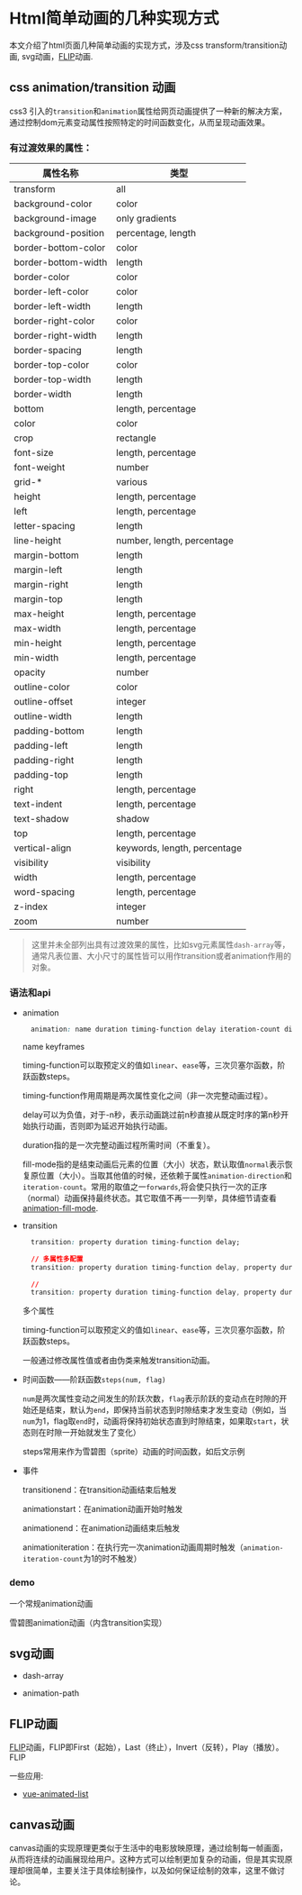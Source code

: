 # Html简单动画的几种实现方式

本文介绍了html页面几种简单动画的实现方式，涉及css transform/transition动画, svg动画，[FLIP](https://aerotwist.com/blog/flip-your-animations/)动画.

## css animation/transition 动画

css3 引入的`transition`和`animation`属性给网页动画提供了一种新的解决方案，通过控制dom元素变动属性按照特定的时间函数变化，从而呈现动画效果。

### 有过渡效果的属性：

| 属性名称 | 类型 |
| -------- | ---- |
| transform | all |
| background-color | color |
| background-image | only gradients |
| background-position | percentage, length |
| border-bottom-color | color |
| border-bottom-width | length |
| border-color | color |
| border-left-color | color |
| border-left-width | length |
| border-right-color | color |
| border-right-width | length |
| border-spacing | length |
| border-top-color | color |
| border-top-width | length |
| border-width | length |
| bottom | length, percentage |
| color | color |
| crop | rectangle |
| font-size | length, percentage |
| font-weight | number |
| grid-* | various |
| height | length, percentage |
| left | length, percentage |
| letter-spacing | length |
| line-height | number, length, percentage |
| margin-bottom | length |
| margin-left | length |
| margin-right | length |
| margin-top | length |
| max-height | length, percentage |
| max-width | length, percentage |
| min-height | length, percentage |
| min-width | length, percentage |
| opacity | number |
| outline-color | color |
| outline-offset | integer |
| outline-width | length |
| padding-bottom | length |
| padding-left | length |
| padding-right | length |
| padding-top | length |
| right | length, percentage |
| text-indent | length, percentage |
| text-shadow | shadow |
| top | length, percentage |
| vertical-align | keywords, length, percentage |
| visibility | visibility |
| width | length, percentage |
| word-spacing | length, percentage |
| z-index | integer |
| zoom | number |

> 这里并未全部列出具有过渡效果的属性，比如svg元素属性`dash-array`等，通常凡表位置、大小尺寸的属性皆可以用作transition或者animation作用的对象。

### 语法和api

- animation 

  ``` css
    animation: name duration timing-function delay iteration-count direction fill-mode;
  ```
  name keyframes

  timing-function可以取预定义的值如`linear`、`ease`等，三次贝塞尔函数，阶跃函数steps。
  
  timing-function作用周期是两次属性变化之间（非一次完整动画过程）。
  
  delay可以为负值，对于-n秒，表示动画跳过前n秒直接从既定时序的第n秒开始执行动画，否则即为延迟开始执行动画。
  
  duration指的是一次完整动画过程所需时间（不重复）。
  
  fill-mode指的是结束动画后元素的位置（大小）状态，默认取值`normal`表示恢复原位置（大小）。当取其他值的时候，还依赖于属性`animation-direction`和`iteration-count`。常用的取值之一`forwards`,将会使只执行一次的正序（normal）动画保持最终状态。其它取值不再一一列举，具体细节请查看[animation-fill-mode](https://developer.mozilla.org/zh-CN/docs/Web/CSS/animation-fill-mode).

- transition

  ``` css
    transition: property duration timing-function delay;
    
    // 多属性多配置
    transition: property duration timing-function delay, property duration timing-function delay;
    
    // 
    transition: property duration timing-function delay, property duration timing-function delay;
  ```
  多个属性

  timing-function可以取预定义的值如`linear`、`ease`等，三次贝塞尔函数，阶跃函数steps。
  
  一般通过修改属性值或者由伪类来触发transition动画。

- 时间函数——阶跃函数`steps(num, flag)`
  
  `num`是两次属性变动之间发生的阶跃次数，`flag`表示阶跃的变动点在时隙的开始还是结束，默认为`end`，即保持当前状态到时隙结束才发生变动（例如，当`num`为1，flag取`end`时，动画将保持初始状态直到时隙结束，如果取`start`，状态则在时隙一开始就发生了变化）
  
  steps常用来作为雪碧图（sprite）动画的时间函数，如后文示例

- 事件
  
  transitionend：在transition动画结束后触发

  animationstart：在animation动画开始时触发

  animationend：在animation动画结束后触发

  animationiteration：在执行完一次animation动画周期时触发（`animation-iteration-count`为1的时不触发）
  
### demo
  
  一个常规animation动画
  [](codepen://arnan125/WGgRvz?height=500)


  雪碧图animation动画（内含transition实现）
  [](codepen://arnan125/dpqNLR)


## svg动画

- dash-array

- animation-path

## FLIP动画

[FLIP](https://aerotwist.com/blog/flip-your-animations/)动画，FLIP即First（起始），Last（终止），Invert（反转），Play（播放）。
FLIP


一些应用:

[](codepen://arnan125/bwxgyO?height=600)

- [vue-animated-list](https://github.com/vuejs/vue-animated-list)

## canvas动画

canvas动画的实现原理更类似于生活中的电影放映原理，通过绘制每一帧画面，从而将连续的动画展现给用户。这种方式可以绘制更加复杂的动画，但是其实现原理却很简单，主要关注于具体绘制操作，以及如何保证绘制的效率，这里不做讨论。